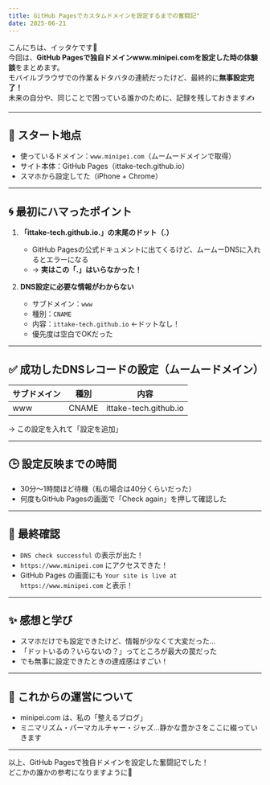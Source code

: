 ```yaml
---
title: GitHub Pagesでカスタムドメインを設定するまでの奮闘記"
date: 2025-06-21
---
```


こんにちは、イッタケです🌿  
今回は、**GitHub Pagesで独自ドメインwww.minipei.comを設定した時の体験談**をまとめます。  
モバイルブラウザでの作業＆ドタバタの連続だったけど、最終的に**無事設定完了！**  
未来の自分や、同じことで困っている誰かのために、記録を残しておきます✍️

---

## 🔧 スタート地点

- 使っているドメイン：`www.minipei.com`（ムームードメインで取得）
- サイト本体：GitHub Pages（ittake-tech.github.io）
- スマホから設定してた（iPhone + Chrome）

---

## 🌀 最初にハマったポイント

1. **「ittake-tech.github.io.」の末尾のドット（.）**
   - GitHub Pagesの公式ドキュメントに出てくるけど、ムームーDNSに入れるとエラーになる
   - → **実はこの「.」はいらなかった！**

2. **DNS設定に必要な情報がわからない**
   - サブドメイン：`www`
   - 種別：`CNAME`
   - 内容：`ittake-tech.github.io` ←ドットなし！
   - 優先度は空白でOKだった

---

## ✅ 成功したDNSレコードの設定（ムームードメイン）

| サブドメイン | 種別  | 内容                     |
|--------------|-------|--------------------------|
| www          | CNAME | ittake-tech.github.io    |

→ この設定を入れて「設定を追加」

---

## 🕒 設定反映までの時間

- 30分〜1時間ほど待機（私の場合は40分くらいだった）
- 何度もGitHub Pagesの画面で「Check again」を押して確認した

---

## 🎉 最終確認

- `DNS check successful` の表示が出た！
- `https://www.minipei.com` にアクセスできた！
- GitHub Pages の画面にも `Your site is live at https://www.minipei.com` と表示！

---

## ✨ 感想と学び

- スマホだけでも設定できたけど、情報が少なくて大変だった…
- 「ドットいるの？いらないの？」ってところが最大の罠だった
- でも無事に設定できたときの達成感はすごい！

---

## 👋 これからの運営について

- minipei.com は、私の「整えるブログ」
- ミニマリズム・パーマカルチャー・ジャズ…静かな豊かさをここに綴っていきます

---

以上、GitHub Pagesで独自ドメインを設定した奮闘記でした！  
どこかの誰かの参考になりますように🌱

<!-- Google tag (gtag.js) -->
<script async src="https://www.googletagmanager.com/gtag/js?id=G-89D1F7DMB6"></script>
<script>
  window.dataLayer = window.dataLayer || [];
  function gtag(){dataLayer.push(arguments);}
  gtag('js', new Date());

  gtag('config', 'G-89D1F7DMB6');
</script>
